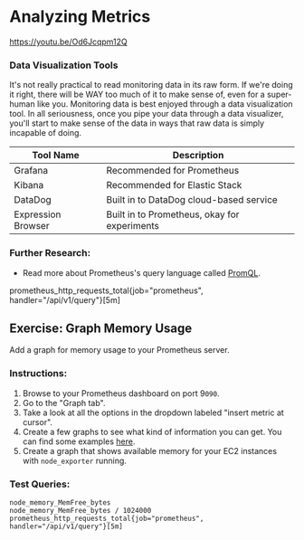 # Analyzing Metrics

https://youtu.be/Od6Jcqpm12Q

### Data Visualization Tools

It's not really practical to read monitoring data in its raw form. If we're doing it right, there will be WAY too much of it to make sense of, even for a super-human like you. Monitoring data is best enjoyed through a data visualization tool. In all seriousness, once you pipe your data through a data visualizer, you'll start to make sense of the data in ways that raw data is simply incapable of doing.

| Tool Name          | Description                                  |
|--------------------|----------------------------------------------|
| Grafana            | Recommended for Prometheus                   |
| Kibana             | Recommended for Elastic Stack                |
| DataDog            | Built in to DataDog cloud-based service      |
| Expression Browser | Built in to Prometheus, okay for experiments |

### Further Research:

* Read more about Prometheus's query language called [PromQL](https://prometheus.io/docs/prometheus/latest/querying/basics/).

prometheus_http_requests_total{job="prometheus", handler="/api/v1/query"}[5m]

### 

## Exercise: Graph Memory Usage

Add a graph for memory usage to your Prometheus server.

### Instructions:

1. Browse to your Prometheus dashboard on port 9`090`.
2. Go to the "Graph tab".
3. Take a look at all the options in the dropdown labeled "insert metric at cursor".
4. Create a few graphs to see what kind of information you can get. You can find some examples [here](https://prometheus.io/docs/prometheus/latest/querying/examples/).
5. Create a graph that shows available memory for your EC2 instances with `node_exporter` running.

### Test Queries:
```
node_memory_MemFree_bytes
node_memory_MemFree_bytes / 1024000
prometheus_http_requests_total{job="prometheus", handler="/api/v1/query"}[5m]
```
